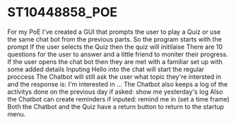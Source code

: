 # ST10448858_POE

For my PoE I've created a GUI that prompts the user to play a Quiz or use the same chat bot from the previous parts.
So the program starts with the prompt
If the user selects the Quiz then the quiz will initilaise 
There are 10 questions for the user to answer and a little friend to moniter their progress.
If the user opens the chat bot then they are met with a familiar set up with some added details 
Inputing Hello into the chat will start the regular proccess 
The Chatbot will still ask the user what topic they're intersted in and the response is: I'm interested in ...
The Chatbot also keeps a log of the activitys done on the previous day if asked: show me yesterday's log
Also the Chatbot can create reminders if inputed: remind me in (set a time frame)
Both the Chatbot and the Quiz have a return button to return to the startup menu.
